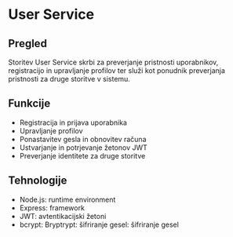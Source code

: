 # User Service

## Pregled
Storitev User Service skrbi za preverjanje pristnosti uporabnikov, registracijo in upravljanje profilov ter služi kot ponudnik preverjanja pristnosti za druge storitve v sistemu.


## Funkcije

- Registracija in prijava uporabnika
- Upravljanje profilov
- Ponastavitev gesla in obnovitev računa
- Ustvarjanje in potrjevanje žetonov JWT
- Preverjanje identitete za druge storitve

## Tehnologije

- Node.js: runtime environment
- Express: framework
- JWT: avtentikacijski žetoni
- bcrypt: Bryptrypt: šifriranje gesel: šifriranje gesel
